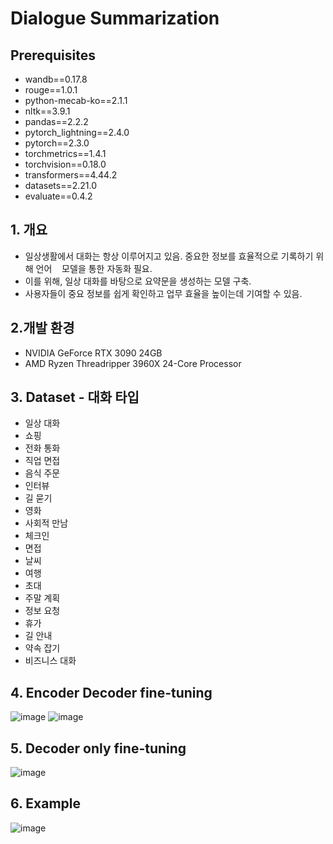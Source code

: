 # Dialogue Summarization

## Prerequisites
- wandb==0.17.8
- rouge==1.0.1
- python-mecab-ko==2.1.1
- nltk==3.9.1
- pandas==2.2.2
- pytorch_lightning==2.4.0
- pytorch==2.3.0
- torchmetrics==1.4.1
- torchvision==0.18.0
- transformers==4.44.2
- datasets==2.21.0
- evaluate==0.4.2

## 1. 개요
- 일상생활에서 대화는 항상 이루어지고 있음. 중요한 정보를 효율적으로 기록하기 위해 언어    모델을 통한 자동화 필요.
- 이를 위해, 일상 대화를 바탕으로 요약문을 생성하는 모델 구축.
- 사용자들이 중요 정보를 쉽게 확인하고 업무 효율을 높이는데 기여할 수 있음.


## 2.개발 환경
- NVIDIA GeForce RTX 3090 24GB
- AMD Ryzen Threadripper 3960X 24-Core Processor

## 3. Dataset - 대화 타입
- 일상 대화
- 쇼핑
- 전화 통화
- 직업 면접
- 음식 주문
- 인터뷰
- 길 묻기
- 영화
- 사회적 만남
- 체크인
- 면접
- 날씨
- 여행
- 초대
- 주말 계획
- 정보 요청
- 휴가
- 길 안내
- 약속 잡기
- 비즈니스 대화

## 4. Encoder Decoder fine-tuning 
![image](https://github.com/user-attachments/assets/e159d98f-01c4-4338-9c77-32872d7cb49d)
![image](https://github.com/user-attachments/assets/68259499-9123-4b86-96c6-f58093f5fca4)
## 5. Decoder only fine-tuning
![image](https://github.com/user-attachments/assets/204da899-5d3a-42e9-ac6b-d9ff41ac8fb2)

## 6. Example
![image](https://github.com/user-attachments/assets/57aaf29c-2950-48bb-8c6b-64c6753058bf)